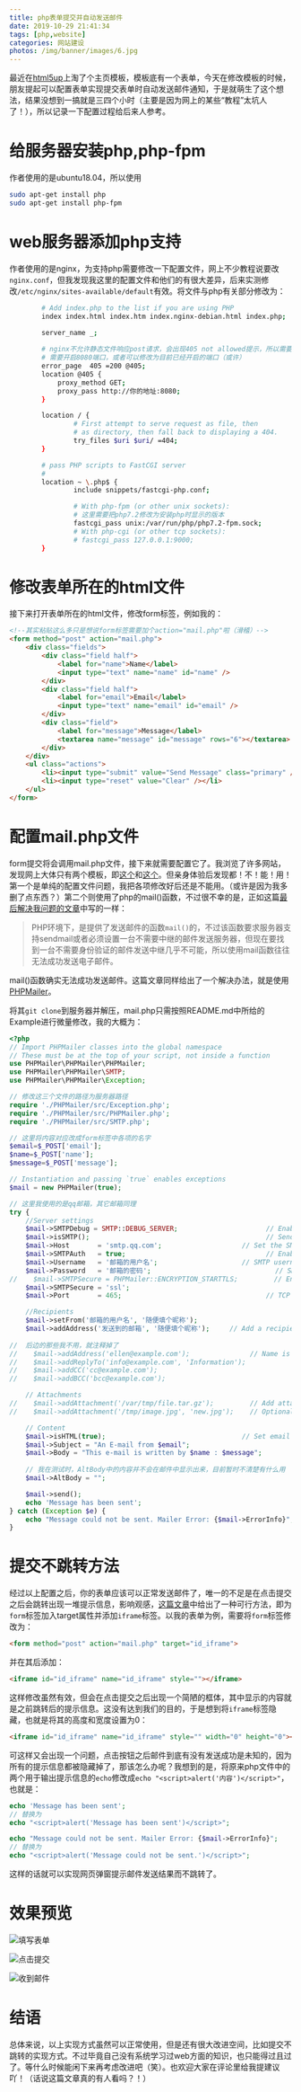 ```yaml
---
title: php表单提交并自动发送邮件
date: 2019-10-29 21:41:34
tags: [php,website]
categories: 网站建设
photos: /img/banner/images/6.jpg
---
```


最近在[html5up](https://html5up.net/)上淘了个主页模板，模板底有一个表单，今天在修改模板的时候，朋友提起可以配置表单实现提交表单时自动发送邮件通知，于是就萌生了这个想法，结果没想到一搞就是三四个小时（主要是因为网上的某些“教程”太坑人了！），所以记录一下配置过程给后来人参考。

<!--more-->

# 给服务器安装php,php-fpm

作者使用的是ubuntu18.04，所以使用

```bash
sudo apt-get install php
sudo apt-get install php-fpm
```

# web服务器添加php支持



作者使用的是nginx，为支持php需要修改一下配置文件，网上不少教程说要改`nginx.conf`，但我发现我这里的配置文件和他们的有很大差异，后来实测修改`/etc/nginx/sites-available/default`有效。将文件与php有关部分修改为：

```bash
        # Add index.php to the list if you are using PHP
        index index.html index.htm index.nginx-debian.html index.php;

        server_name _;
        
		# nginx不允许静态文件响应post请求，会出现405 not allowed提示，所以需要添加以下内容
		# 需要开启8080端口，或者可以修改为目前已经开启的端口（或许）
        error_page  405 =200 @405;
        location @405 {
            proxy_method GET;
            proxy_pass http://你的地址:8080;
        }

        location / {
                # First attempt to serve request as file, then
                # as directory, then fall back to displaying a 404.
                try_files $uri $uri/ =404;
        }

        # pass PHP scripts to FastCGI server
        #
        location ~ \.php$ {
                include snippets/fastcgi-php.conf;

                # With php-fpm (or other unix sockets):
                # 这里需要把php7.2修改为安装php时显示的版本
                fastcgi_pass unix:/var/run/php/php7.2-fpm.sock;
                # With php-cgi (or other tcp sockets):
                # fastcgi_pass 127.0.0.1:9000;
        }

```

# 修改表单所在的html文件

接下来打开表单所在的html文件，修改form标签，例如我的：

```html
<!--其实粘贴这么多只是想说form标签需要加个action="mail.php"啦（滑稽）-->
<form method="post" action="mail.php">
    <div class="fields">
        <div class="field half">
            <label for="name">Name</label>
            <input type="text" name="name" id="name" />
        </div>
        <div class="field half">
            <label for="email">Email</label>
            <input type="text" name="email" id="email" />
        </div>
        <div class="field">
            <label for="message">Message</label>
            <textarea name="message" id="message" rows="6"></textarea>
        </div>
    </div>
    <ul class="actions">
        <li><input type="submit" value="Send Message" class="primary" /></li>
        <li><input type="reset" value="Clear" /></li>
    </ul>
</form>
```

# 配置mail.php文件

form提交将会调用mail.php文件，接下来就需要配置它了。我浏览了许多网站，发现网上大体只有两个模板，即[这个](https://jingyan.baidu.com/article/636f38bb482efcd6b8461019.html)和[这个](https://www.jb51.net/article/62543.htm)。但亲身体验后发现都！不！能！用！第一个是单纯的配置文件问题，我把各项修改好后还是不能用。（或许是因为我多删了点东西？）第二个则使用了php的mail()函数，不过很不幸的是，正如这篇[最后解决我问题的文章](https://www.jianshu.com/p/03e02c58200a)中写的一样：

> PHP环境下，是提供了发送邮件的函数`mail()`的，不过该函数要求服务器支持sendmail或者必须设置一台不需要中继的邮件发送服务器，但现在要找到一台不需要身份验证的邮件发送中继几乎不可能，所以使用mail函数往往无法成功发送电子邮件。

mail()函数确实无法成功发送邮件。这篇文章同样给出了一个解决办法，就是使用[PHPMailer](https://github.com/PHPMailer/PHPMailer)。

将其`git clone`到服务器并解压，mail.php只需按照README.md中所给的Example进行微量修改，我的大概为：

```php
<?php
// Import PHPMailer classes into the global namespace
// These must be at the top of your script, not inside a function
use PHPMailer\PHPMailer\PHPMailer;
use PHPMailer\PHPMailer\SMTP;
use PHPMailer\PHPMailer\Exception;

// 修改这三个文件的路径为服务器路径
require './PHPMailer/src/Exception.php';
require './PHPMailer/src/PHPMailer.php';
require './PHPMailer/src/SMTP.php';

// 这里将内容对应改成form标签中各项的名字
$email=$_POST['email'];
$name=$_POST['name'];
$message=$_POST['message'];

// Instantiation and passing `true` enables exceptions
$mail = new PHPMailer(true);

// 这里我使用的是qq邮箱，其它邮箱同理
try {
    //Server settings
    $mail->SMTPDebug = SMTP::DEBUG_SERVER;                      // Enable verbose debug output
    $mail->isSMTP();                                            // Send using SMTP
    $mail->Host       = 'smtp.qq.com';                    // Set the SMTP server to send through
    $mail->SMTPAuth   = true;                                   // Enable SMTP authentication
    $mail->Username   = '邮箱的用户名';                     // SMTP username
    $mail->Password   = '邮箱的密码';                               // SMTP password
//    $mail->SMTPSecure = PHPMailer::ENCRYPTION_STARTTLS;         // Enable TLS encryption; `PHPMailer::ENCRYPTION_SMTPS` also accepted
    $mail->SMTPSecure = 'ssl';
    $mail->Port       = 465;                                    // TCP port to connect to

    //Recipients
    $mail->setFrom('邮箱的用户名', '随便填个昵称');
    $mail->addAddress('发送到的邮箱', '随便填个昵称');     // Add a recipient
    
//	后边的那些我不用，就注释掉了
//    $mail->addAddress('ellen@example.com');               // Name is optional
//    $mail->addReplyTo('info@example.com', 'Information');
//    $mail->addCC('cc@example.com');
//    $mail->addBCC('bcc@example.com');

    // Attachments
//    $mail->addAttachment('/var/tmp/file.tar.gz');         // Add attachments
//    $mail->addAttachment('/tmp/image.jpg', 'new.jpg');    // Optional name

    // Content
    $mail->isHTML(true);                                  // Set email format to HTML
    $mail->Subject = "An E-mail from $email";
    $mail->Body = "This e-mail is written by $name : $message";
    
    // 我在测试时，AltBody中的内容并不会在邮件中显示出来，目前暂时不清楚有什么用
    $mail->AltBody = "";

    $mail->send();
    echo 'Message has been sent';
} catch (Exception $e) {
    echo "Message could not be sent. Mailer Error: {$mail->ErrorInfo}";
}
```

# 提交不跳转方法

经过以上配置之后，你的表单应该可以正常发送邮件了，唯一的不足是在点击提交之后会跳转出现一堆提示信息，影响观感，[这篇文章](https://segmentfault.com/a/1190000000461339)中给出了一种可行方法，即为`form`标签加入target属性并添加`iframe`标签。以我的表单为例，需要将`form`标签修改为：

```html
<form method="post" action="mail.php" target="id_iframe">
```

并在其后添加：

```html
<iframe id="id_iframe" name="id_iframe" style=""></iframe>
```

这样修改虽然有效，但会在点击提交之后出现一个简陋的框体，其中显示的内容就是之前跳转后的提示信息。这没有达到我们的目的，于是想到将`iframe`标签隐藏，也就是将其的高度和宽度设置为0：

```html
<iframe id="id_iframe" name="id_iframe" style="" width="0" height="0"></iframe>
```

可这样又会出现一个问题，点击按钮之后邮件到底有没有发送成功是未知的，因为所有的提示信息都被隐藏掉了，那该怎么办呢？我想到的是，将原来php文件中的两个用于输出提示信息的`echo`修改成`echo "<script>alert('内容')</script>"`，也就是：

```php
echo 'Message has been sent';
// 替换为
echo "<script>alert('Message has been sent')</script>";

echo "Message could not be sent. Mailer Error: {$mail->ErrorInfo}";
// 替换为
echo "<script>alert('Message could not be sent.')</script>";
```

这样的话就可以实现网页弹窗提示邮件发送结果而不跳转了。

# 效果预览



![填写表单](https://img.vim-cn.com/46/d7b3a55d08f29baa98472640716e9a8ae06907.jpg "填写表单")

![点击提交](https://img.vim-cn.com/ea/1a881a1eb0565d390f224777de31823efaaeb4.jpg "点击提交")

![收到邮件](https://img.vim-cn.com/53/10173e2b8b20b797906fa6d25ef0aa769439a8.jpg "收到邮件")

# 结语

总体来说，以上实现方式虽然可以正常使用，但是还有很大改进空间，比如提交不跳转的实现方式。不过毕竟自己没有系统学习过web方面的知识，也只能得过且过了。等什么时候能闲下来再考虑改进吧（笑）。也欢迎大家在评论里给我提建议吖！（话说这篇文章真的有人看吗？！）